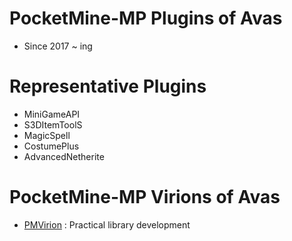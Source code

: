# PocketMine-MP Plugins of Avas
* Since 2017 ~ ing

# Representative Plugins
* MiniGameAPI
* S3DItemToolS
* MagicSpell
* CostumePlus
* AdvancedNetherite

# PocketMine-MP Virions of Avas

* [PMVirion](https://github.com/PMVirion) : Practical library development